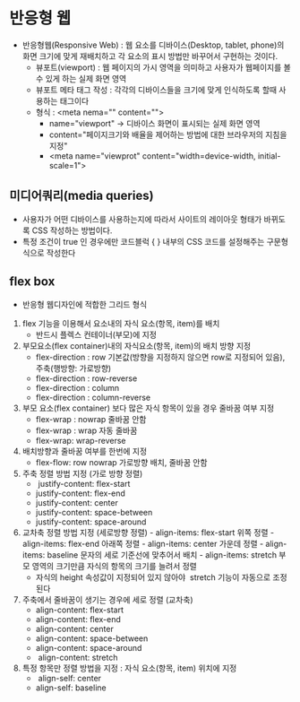 # 반응형 웹
- 반응형웹(Responsive Web) : 웹 요소를 디바이스(Desktop, tablet, phone)의 화면 크기에 맞게 재배치하고 각 요소의 표시 방법만 바꾸어서 구현하는 것이다.
	- 뷰포트(viewport) : 웹 페이지의 가시 영역을 의미하고 사용자가 웹페이지를 볼 수 있게 하는 실제 화면 영역
	- 뷰포트 메타 태그 작성 : 각각의 디바이스들을 크기에 맞게 인식하도록 할때 사용하는 태그이다
	- 형식 : \<meta nema="" content="">
		- name="viewport" -> 디바이스 화면이 표시되는 실제 화면 영역
		- content="페이지크기와 배율을 제어하는 방법에 대한 브라우저의 지침을 지정"
		- \<meta name="viewprot" content="width=device-width, initial-scale=1">
## 미디어쿼리(media queries)
- 사용자가 어떤 디바이스를 사용하는지에 따라서 사이트의 레이아웃 형태가 바뀌도록 CSS 작성하는 방법이다.
- 특정 조건이 true 인 경우에만 코드블럭 { } 내부의 CSS 코드를 설정해주는 구문형식으로 작성한다

## flex box
- 반응형 웹디자인에 적합한 그리드 형식
1. flex 기능을 이용해서 요소내의 자식 요소(항목, item)를 배치
	- 반드시 플렉스 컨테이너(부모)에 지정
2. 부모요소(flex container)내의 자식요소(항목, item)의 배치 방향 지정
	- flex-direction : row 기본값(방향을 지정하지 않으면 row로 지정되어 있음), 주축(행방향: 가로방향)
	- flex-direction : row-reverse
	- flex-direction : column
	- flex-direction : column-reverse
3. 부모 요소(flex container) 보다 많은 자식 항목이 있을 경우 줄바꿈 여부 지정
	- flex-wrap : nowrap 줄바꿈 안함
	- flex-wrap : wrap 자동 줄바꿈
	- flex-wrap: wrap-reverse
  4. 배치방향과 줄바꿈 여부를 한번에 지정
	  - flex-flow: row nowrap 가로방향 배치, 줄바꿈 안함
  5. 주축 정렬 방법 지정 (가로 방향 정렬)
	  -  justify-content: flex-start
	  -  justify-content: flex-end
	  -  justify-content: center
	  -  justify-content: space-between
	  -  justify-content: space-around
  6. 교차축 정렬 방법 지정 (세로방향 정렬)
	- align-items: flex-start 위쪽 정렬
	- align-items: flex-end 아래쪽 정렬
	- align-items: center 가운데 정렬
	- align-items: baseline 문자의 세로 기준선에 맞추어서 배치
	- align-items: stretch 부모 영역의 크기만큼 자식의 항목의 크기를 늘려서 정렬
		- 자식의 height 속성값이 지정되어 있지 않아야  stretch 기능이 자동으로 조정된다
7. 주축에서 줄바꿈이 생기는 경우에 세로 정렬 (교차축)
	- align-content: flex-start
	- align-content: flex-end
	- align-content: center
	- align-content: space-between
	- align-content: space-around
	-  align-content: stretch
  8. 특정 항목만 정렬 방법을 지정 : 자식 요소(항목, item) 위치에 지정
	  -  align-self: center
	  -  align-self: baseline